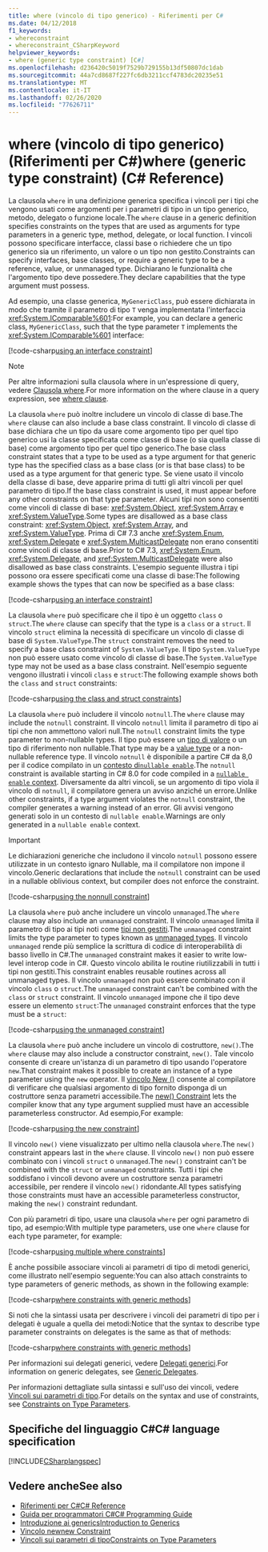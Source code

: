 ```yaml
---
title: where (vincolo di tipo generico) - Riferimenti per C#
ms.date: 04/12/2018
f1_keywords:
- whereconstraint
- whereconstraint_CSharpKeyword
helpviewer_keywords:
- where (generic type constraint) [C#]
ms.openlocfilehash: d236420c5019f7529b729155b13df50807dc1dab
ms.sourcegitcommit: 44a7cd8687f227fc6db3211ccf4783dc20235e51
ms.translationtype: MT
ms.contentlocale: it-IT
ms.lasthandoff: 02/26/2020
ms.locfileid: "77626711"
---
```

# <a name="where-generic-type-constraint-c-reference"></a><span data-ttu-id="930d6-102">where (vincolo di tipo generico) (Riferimenti per C#)</span><span class="sxs-lookup"><span data-stu-id="930d6-102">where (generic type constraint) (C# Reference)</span></span>

<span data-ttu-id="930d6-103">La clausola `where` in una definizione generica specifica i vincoli per i tipi che vengono usati come argomenti per i parametri di tipo in un tipo generico, metodo, delegato o funzione locale.</span><span class="sxs-lookup"><span data-stu-id="930d6-103">The `where` clause in a generic definition specifies constraints on the types that are used as arguments for type parameters in a generic type, method, delegate, or local function.</span></span> <span data-ttu-id="930d6-104">I vincoli possono specificare interfacce, classi base o richiedere che un tipo generico sia un riferimento, un valore o un tipo non gestito.</span><span class="sxs-lookup"><span data-stu-id="930d6-104">Constraints can specify interfaces, base classes, or require a generic type to be a reference, value, or unmanaged type.</span></span> <span data-ttu-id="930d6-105">Dichiarano le funzionalità che l'argomento tipo deve possedere.</span><span class="sxs-lookup"><span data-stu-id="930d6-105">They declare capabilities that the type argument must possess.</span></span>

<span data-ttu-id="930d6-106">Ad esempio, una classe generica, `MyGenericClass`, può essere dichiarata in modo che tramite il parametro di tipo `T` venga implementata l'interfaccia <xref:System.IComparable%601>:</span><span class="sxs-lookup"><span data-stu-id="930d6-106">For example, you can declare a generic class, `MyGenericClass`, such that the type parameter `T` implements the <xref:System.IComparable%601> interface:</span></span>

[!code-csharp[using an interface constraint](~/samples/snippets/csharp/keywords/GenericWhereConstraints.cs#1)]

> [!NOTE]
> <span data-ttu-id="930d6-107">Per altre informazioni sulla clausola where in un'espressione di query, vedere [Clausola where](where-clause.md).</span><span class="sxs-lookup"><span data-stu-id="930d6-107">For more information on the where clause in a query expression, see [where clause](where-clause.md).</span></span>

<span data-ttu-id="930d6-108">La clausola `where` può inoltre includere un vincolo di classe di base.</span><span class="sxs-lookup"><span data-stu-id="930d6-108">The `where` clause can also include a base class constraint.</span></span> <span data-ttu-id="930d6-109">Il vincolo di classe di base dichiara che un tipo da usare come argomento tipo per quel tipo generico usi la classe specificata come classe di base (o sia quella classe di base) come argomento tipo per quel tipo generico.</span><span class="sxs-lookup"><span data-stu-id="930d6-109">The base class constraint states that a type to be used as a type argument for that generic type has the specified class as a base class (or is that base class) to be used as a type argument for that generic type.</span></span> <span data-ttu-id="930d6-110">Se viene usato il vincolo della classe di base, deve apparire prima di tutti gli altri vincoli per quel parametro di tipo.</span><span class="sxs-lookup"><span data-stu-id="930d6-110">If the base class constraint is used, it must appear before any other constraints on that type parameter.</span></span> <span data-ttu-id="930d6-111">Alcuni tipi non sono consentiti come vincoli di classe di base: <xref:System.Object>, <xref:System.Array> e <xref:System.ValueType>.</span><span class="sxs-lookup"><span data-stu-id="930d6-111">Some types are disallowed as a base class constraint: <xref:System.Object>, <xref:System.Array>, and <xref:System.ValueType>.</span></span> <span data-ttu-id="930d6-112">Prima di C# 7.3 anche <xref:System.Enum>, <xref:System.Delegate> e <xref:System.MulticastDelegate> non erano consentiti come vincoli di classe di base.</span><span class="sxs-lookup"><span data-stu-id="930d6-112">Prior to C# 7.3, <xref:System.Enum>, <xref:System.Delegate>, and <xref:System.MulticastDelegate> were also disallowed as base class constraints.</span></span> <span data-ttu-id="930d6-113">L'esempio seguente illustra i tipi possono ora essere specificati come una classe di base:</span><span class="sxs-lookup"><span data-stu-id="930d6-113">The following example shows the types that can now be specified as a base class:</span></span>

[!code-csharp[using an interface constraint](~/samples/snippets/csharp/keywords/GenericWhereConstraints.cs#2)]

<span data-ttu-id="930d6-114">La clausola `where` può specificare che il tipo è un oggetto `class` o `struct`.</span><span class="sxs-lookup"><span data-stu-id="930d6-114">The `where` clause can specify that the type is a `class` or a `struct`.</span></span> <span data-ttu-id="930d6-115">Il vincolo `struct` elimina la necessità di specificare un vincolo di classe di base di `System.ValueType`.</span><span class="sxs-lookup"><span data-stu-id="930d6-115">The `struct` constraint removes the need to specify a base class constraint of `System.ValueType`.</span></span> <span data-ttu-id="930d6-116">Il tipo `System.ValueType` non può essere usato come vincolo di classe di base.</span><span class="sxs-lookup"><span data-stu-id="930d6-116">The `System.ValueType` type may not be used as a base class constraint.</span></span> <span data-ttu-id="930d6-117">Nell'esempio seguente vengono illustrati i vincoli `class` e `struct`:</span><span class="sxs-lookup"><span data-stu-id="930d6-117">The following example shows both the `class` and `struct` constraints:</span></span>

[!code-csharp[using the class and struct constraints](~/samples/snippets/csharp/keywords/GenericWhereConstraints.cs#3)]

<span data-ttu-id="930d6-118">La clausola `where` può includere il vincolo `notnull`.</span><span class="sxs-lookup"><span data-stu-id="930d6-118">The `where` clause may include the `notnull` constraint.</span></span> <span data-ttu-id="930d6-119">Il vincolo `notnull` limita il parametro di tipo ai tipi che non ammettono valori null.</span><span class="sxs-lookup"><span data-stu-id="930d6-119">The `notnull` constraint limits the type parameter to non-nullable types.</span></span> <span data-ttu-id="930d6-120">Il tipo può essere un [tipo di valore](../builtin-types/value-types.md) o un tipo di riferimento non nullable.</span><span class="sxs-lookup"><span data-stu-id="930d6-120">That type may be a [value type](../builtin-types/value-types.md) or a non-nullable reference type.</span></span> <span data-ttu-id="930d6-121">Il vincolo `notnull` è disponibile a partire C# da 8,0 per il codice compilato in un [contesto di`nullable enable`](../../nullable-references.md#nullable-contexts).</span><span class="sxs-lookup"><span data-stu-id="930d6-121">The `notnull` constraint is available starting in C# 8.0 for code compiled in a [`nullable enable` context](../../nullable-references.md#nullable-contexts).</span></span> <span data-ttu-id="930d6-122">Diversamente da altri vincoli, se un argomento di tipo viola il vincolo di `notnull`, il compilatore genera un avviso anziché un errore.</span><span class="sxs-lookup"><span data-stu-id="930d6-122">Unlike other constraints, if a type argument violates the `notnull` constraint, the compiler generates a warning instead of an error.</span></span> <span data-ttu-id="930d6-123">Gli avvisi vengono generati solo in un contesto di `nullable enable`.</span><span class="sxs-lookup"><span data-stu-id="930d6-123">Warnings are only generated in a `nullable enable` context.</span></span>

> [!IMPORTANT]
> <span data-ttu-id="930d6-124">Le dichiarazioni generiche che includono il vincolo `notnull` possono essere utilizzate in un contesto ignaro Nullable, ma il compilatore non impone il vincolo.</span><span class="sxs-lookup"><span data-stu-id="930d6-124">Generic declarations that include the `notnull` constraint can be used in a nullable oblivious context, but compiler does not enforce the constraint.</span></span>

[!code-csharp[using the nonnull constraint](~/samples/snippets/csharp/keywords/GenericWhereConstraints.cs#NotNull)]

<span data-ttu-id="930d6-125">La clausola `where` può anche includere un vincolo `unmanaged`.</span><span class="sxs-lookup"><span data-stu-id="930d6-125">The `where` clause may also include an `unmanaged` constraint.</span></span> <span data-ttu-id="930d6-126">Il vincolo `unmanaged` limita il parametro di tipo ai tipi noti come [tipi non gestiti](../builtin-types/unmanaged-types.md).</span><span class="sxs-lookup"><span data-stu-id="930d6-126">The `unmanaged` constraint limits the type parameter to types known as [unmanaged types](../builtin-types/unmanaged-types.md).</span></span> <span data-ttu-id="930d6-127">Il vincolo `unmanaged` rende più semplice la scrittura di codice di interoperabilità di basso livello in C#.</span><span class="sxs-lookup"><span data-stu-id="930d6-127">The `unmanaged` constraint makes it easier to write low-level interop code in C#.</span></span> <span data-ttu-id="930d6-128">Questo vincolo abilita le routine riutilizzabili in tutti i tipi non gestiti.</span><span class="sxs-lookup"><span data-stu-id="930d6-128">This constraint enables reusable routines across all unmanaged types.</span></span> <span data-ttu-id="930d6-129">Il vincolo `unmanaged` non può essere combinato con il vincolo `class` o `struct`.</span><span class="sxs-lookup"><span data-stu-id="930d6-129">The `unmanaged` constraint can't be combined with the `class` or `struct` constraint.</span></span> <span data-ttu-id="930d6-130">Il vincolo `unmanaged` impone che il tipo deve essere un elemento `struct`:</span><span class="sxs-lookup"><span data-stu-id="930d6-130">The `unmanaged` constraint enforces that the type must be a `struct`:</span></span>

[!code-csharp[using the unmanaged constraint](~/samples/snippets/csharp/keywords/GenericWhereConstraints.cs#4)]

<span data-ttu-id="930d6-131">La clausola `where` può anche includere un vincolo di costruttore, `new()`.</span><span class="sxs-lookup"><span data-stu-id="930d6-131">The `where` clause may also include a constructor constraint, `new()`.</span></span> <span data-ttu-id="930d6-132">Tale vincolo consente di creare un'istanza di un parametro di tipo usando l'operatore `new`.</span><span class="sxs-lookup"><span data-stu-id="930d6-132">That constraint makes it possible to create an instance of a type parameter using the `new` operator.</span></span> <span data-ttu-id="930d6-133">Il [vincolo New ()](new-constraint.md) consente al compilatore di verificare che qualsiasi argomento di tipo fornito disponga di un costruttore senza parametri accessibile.</span><span class="sxs-lookup"><span data-stu-id="930d6-133">The [new() Constraint](new-constraint.md) lets the compiler know that any type argument supplied must have an accessible parameterless constructor.</span></span> <span data-ttu-id="930d6-134">Ad esempio,</span><span class="sxs-lookup"><span data-stu-id="930d6-134">For example:</span></span>

[!code-csharp[using the new constraint](~/samples/snippets/csharp/keywords/GenericWhereConstraints.cs#5)]

<span data-ttu-id="930d6-135">Il vincolo `new()` viene visualizzato per ultimo nella clausola `where`.</span><span class="sxs-lookup"><span data-stu-id="930d6-135">The `new()` constraint appears last in the `where` clause.</span></span> <span data-ttu-id="930d6-136">Il vincolo `new()` non può essere combinato con i vincoli `struct` o `unmanaged`.</span><span class="sxs-lookup"><span data-stu-id="930d6-136">The `new()` constraint can't be combined with the `struct` or `unmanaged` constraints.</span></span> <span data-ttu-id="930d6-137">Tutti i tipi che soddisfano i vincoli devono avere un costruttore senza parametri accessibile, per rendere il vincolo `new()` ridondante.</span><span class="sxs-lookup"><span data-stu-id="930d6-137">All types satisfying those constraints must have an accessible parameterless constructor, making the `new()` constraint redundant.</span></span>

<span data-ttu-id="930d6-138">Con più parametri di tipo, usare una clausola `where` per ogni parametro di tipo, ad esempio:</span><span class="sxs-lookup"><span data-stu-id="930d6-138">With multiple type parameters, use one `where` clause for each type parameter, for example:</span></span>

[!code-csharp[using multiple where constraints](~/samples/snippets/csharp/keywords/GenericWhereConstraints.cs#6)]

<span data-ttu-id="930d6-139">È anche possibile associare vincoli ai parametri di tipo di metodi generici, come illustrato nell'esempio seguente:</span><span class="sxs-lookup"><span data-stu-id="930d6-139">You can also attach constraints to type parameters of generic methods, as shown in the following example:</span></span>

[!code-csharp[where constraints with generic methods](~/samples/snippets/csharp/keywords/GenericWhereConstraints.cs#7)]

<span data-ttu-id="930d6-140">Si noti che la sintassi usata per descrivere i vincoli dei parametri di tipo per i delegati è uguale a quella dei metodi:</span><span class="sxs-lookup"><span data-stu-id="930d6-140">Notice that the syntax to describe type parameter constraints on delegates is the same as that of methods:</span></span>

[!code-csharp[where constraints with generic methods](~/samples/snippets/csharp/keywords/GenericWhereConstraints.cs#8)]

<span data-ttu-id="930d6-141">Per informazioni sui delegati generici, vedere [Delegati generici](../../programming-guide/generics/generic-delegates.md).</span><span class="sxs-lookup"><span data-stu-id="930d6-141">For information on generic delegates, see [Generic Delegates](../../programming-guide/generics/generic-delegates.md).</span></span>

<span data-ttu-id="930d6-142">Per informazioni dettagliate sulla sintassi e sull'uso dei vincoli, vedere [Vincoli sui parametri di tipo](../../programming-guide/generics/constraints-on-type-parameters.md).</span><span class="sxs-lookup"><span data-stu-id="930d6-142">For details on the syntax and use of constraints, see [Constraints on Type Parameters](../../programming-guide/generics/constraints-on-type-parameters.md).</span></span>

## <a name="c-language-specification"></a><span data-ttu-id="930d6-143">Specifiche del linguaggio C#</span><span class="sxs-lookup"><span data-stu-id="930d6-143">C# language specification</span></span>

 [!INCLUDE[CSharplangspec](~/includes/csharplangspec-md.md)]

## <a name="see-also"></a><span data-ttu-id="930d6-144">Vedere anche</span><span class="sxs-lookup"><span data-stu-id="930d6-144">See also</span></span>

- [<span data-ttu-id="930d6-145">Riferimenti per C#</span><span class="sxs-lookup"><span data-stu-id="930d6-145">C# Reference</span></span>](../index.md)
- [<span data-ttu-id="930d6-146">Guida per programmatori C#</span><span class="sxs-lookup"><span data-stu-id="930d6-146">C# Programming Guide</span></span>](../../programming-guide/index.md)
- [<span data-ttu-id="930d6-147">Introduzione ai generics</span><span class="sxs-lookup"><span data-stu-id="930d6-147">Introduction to Generics</span></span>](../../programming-guide/generics/index.md)
- [<span data-ttu-id="930d6-148">Vincolo new</span><span class="sxs-lookup"><span data-stu-id="930d6-148">new Constraint</span></span>](./new-constraint.md)
- [<span data-ttu-id="930d6-149">Vincoli sui parametri di tipo</span><span class="sxs-lookup"><span data-stu-id="930d6-149">Constraints on Type Parameters</span></span>](../../programming-guide/generics/constraints-on-type-parameters.md)
